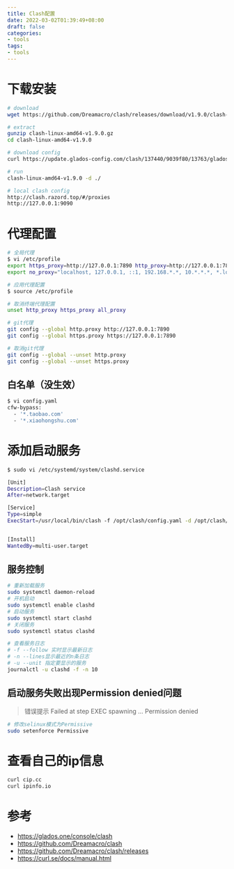 ```yaml
---
title: Clash配置
date: 2022-03-02T01:39:49+08:00
draft: false
categories:
- tools
tags: 
- tools
---
```


# 下载安装
```bash
# download
wget https://github.com/Dreamacro/clash/releases/download/v1.9.0/clash-linux-amd64-v1.9.0.gz

# extract
gunzip clash-linux-amd64-v1.9.0.gz
cd clash-linux-amd64-v1.9.0

# download config
curl https://update.glados-config.com/clash/137440/9039f80/13763/glados.yaml > config.yaml 

# run
clash-linux-amd64-v1.9.0 -d ./

# local clash config
http://clash.razord.top/#/proxies
http://127.0.0.1:9090
```

# 代理配置
```bash
# 全局代理
$ vi /etc/profile
export https_proxy=http://127.0.0.1:7890 http_proxy=http://127.0.0.1:7890 all_proxy=socks5://127.0.0.1:7890
export no_proxy="localhost, 127.0.0.1, ::1, 192.168.*.*, 10.*.*.*, *.local, *.taobao.com, *.xiaohongshu.com"

# 应用代理配置
$ source /etc/profile

# 取消终端代理配置
unset http_proxy https_proxy all_proxy

# git代理
git config --global http.proxy http://127.0.0.1:7890
git config --global https.proxy https://127.0.0.1:7890

# 取消git代理
git config --global --unset http.proxy
git config --global --unset https.proxy
```

## 白名单（没生效）
```bash
$ vi config.yaml
cfw-bypass:
  - '*.taobao.com'
  - '*.xiaohongshu.com'
```
# 添加启动服务
```bash
$ sudo vi /etc/systemd/system/clashd.service

[Unit]
Description=Clash service
After=network.target

[Service]
Type=simple
ExecStart=/usr/local/bin/clash -f /opt/clash/config.yaml -d /opt/clash/config


[Install]
WantedBy=multi-user.target
```

## 服务控制
```bash
# 重新加载服务
sudo systemctl daemon-reload
# 开机启动
sudo systemctl enable clashd
# 启动服务
sudo systemctl start clashd
# 关闭服务
sudo systemctl status clashd

# 查看服务日志
# -f --follow 实时显示最新日志
# -n --lines显示最近的n条日志
# -u --unit 指定要显示的服务
journalctl -u clashd -f -n 10 
```

## 启动服务失败出现Permission denied问题
> 错误提示
> Failed at step EXEC spawning ... Permission denied
```bash
# 修改selinux模式为Permissive
sudo setenforce Permissive 
```

# 查看自己的ip信息
```bash
curl cip.cc
curl ipinfo.io
```


# 参考
* https://glados.one/console/clash
* https://github.com/Dreamacro/clash
* https://github.com/Dreamacro/clash/releases
* https://curl.se/docs/manual.html